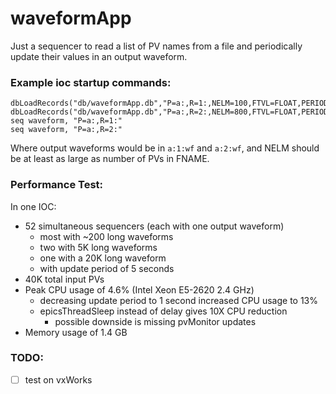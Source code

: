 # waveformApp

Just a sequencer to read a list of PV names from a file and
periodically update their values in an output waveform.

### Example ioc startup commands:
```
dbLoadRecords("db/waveformApp.db","P=a:,R=1:,NELM=100,FTVL=FLOAT,PERIOD=5,FNAME=pvList1.txt")
dbLoadRecords("db/waveformApp.db","P=a:,R=2:,NELM=800,FTVL=FLOAT,PERIOD=5,FNAME=pvList2.txt")
seq waveform, "P=a:,R=1:"
seq waveform, "P=a:,R=2:"
```
Where output waveforms would be in `a:1:wf` and `a:2:wf`,
and NELM should be at least as large as number of PVs in FNAME.

### Performance Test:
In one IOC:
* 52 simultaneous sequencers (each with one output waveform)
  * most with ~200 long waveforms
  * two with 5K long waveforms
  * one with a 20K long waveform
  * with update period of 5 seconds
* 40K total input PVs
* Peak CPU usage of 4.6% (Intel Xeon E5-2620 2.4 GHz)
  * decreasing update period to 1 second increased CPU usage to 13%
  * epicsThreadSleep instead of delay gives 10X CPU reduction
    * possible downside is missing pvMonitor updates
* Memory usage of 1.4 GB

### TODO:
- [ ] test on vxWorks

